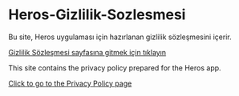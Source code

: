 # Heros-Gizlilik-Sozlesmesi

Bu site, Heros uygulaması için hazırlanan gizlilik sözleşmesini içerir.

[Gizlilik Sözleşmesi sayfasına gitmek için tıklayın](https://omereyibardakci.github.io/Heros_Gizlilik_Sozlesmesi/)



This site contains the privacy policy prepared for the Heros app.

[Click to go to the Privacy Policy page](https://omereyibardakci.github.io/Heros_Gizlilik_Sozlesmesi/)
